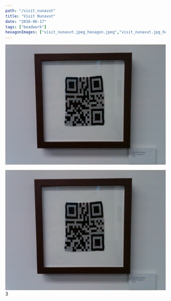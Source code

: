 ```yaml
---
path: "/visit_nunavut"
title: "Visit Nunavut"
date: "2010-06-17"
tags: ["beadwork"]
hexagonImages: ["visit_nunavut.jpeg_hexagon.jpeg","visit_nunavut.jpg_hexagon.jpeg"]
---
```


 [![](visit_nunavut.jpeg)](visit_nunavut.jpeg)

![](visit_nunavut.jpg) 3 
  <!---
  <div class="field field-type-filefield field-field-images" xmlns="http://www.w3.org/1999/xhtml">
      
    <div class="field-items">
            <div class="field-item odd">
                    <a href="http://www.beigerecords.com/joe-old/sites/default/files/visit_nunavut.jpeg" class="imagecache imagecache-square_thumbnail imagecache-imagelink imagecache-square_thumbnail_imagelink"><img src="http://www.beigerecords.com/joe-old/sites/default/files/imagecache/square_thumbnail/visit_nunavut.jpeg" alt="" title="" width="300" height="300" class="imagecache imagecache-square_thumbnail"/></a>        </div>
        </div>
</div> 
 <img src="/joe/sites/default/files/visit_nunavut.jpg" xmlns="http://www.w3.org/1999/xhtml"/> 3
  --->
